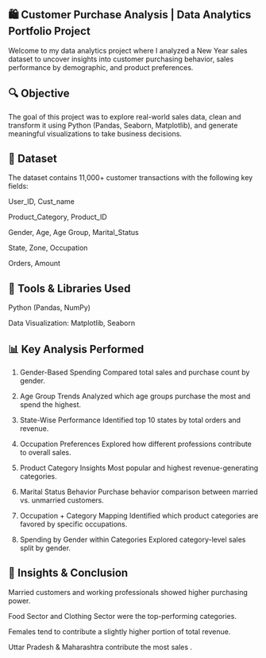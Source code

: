 ## 🛍️ Customer Purchase  Analysis | Data Analytics Portfolio Project
Welcome to my data analytics project where I analyzed a New Year sales dataset to uncover insights into customer purchasing behavior, sales performance by demographic, and product preferences.

## 🔍 Objective
The goal of this project was to explore real-world sales data, clean and transform it using Python (Pandas, Seaborn, Matplotlib), and generate meaningful visualizations to take business decisions.

## 📁 Dataset
The dataset contains 11,000+ customer transactions with the following key fields:

User_ID, Cust_name

Product_Category, Product_ID

Gender, Age, Age Group, Marital_Status

State, Zone, Occupation

Orders, Amount

## 🔧 Tools & Libraries Used
Python (Pandas, NumPy)

Data Visualization: Matplotlib, Seaborn

## 📊 Key Analysis Performed
1. Gender-Based Spending
Compared total sales and purchase count by gender.

2. Age Group Trends
Analyzed which age groups purchase the most and spend the highest.

3. State-Wise Performance
Identified top 10 states by total orders and revenue.

4. Occupation Preferences
Explored how different professions contribute to overall sales.

5. Product Category Insights
Most popular and highest revenue-generating categories.

6. Marital Status Behavior
Purchase behavior comparison between married vs. unmarried customers.

7. Occupation + Category Mapping
Identified which product categories are favored by specific occupations.

8. Spending by Gender within Categories
Explored category-level sales split by gender.

## 📌 Insights & Conclusion
Married customers and working professionals showed higher purchasing power.

Food Sector and Clothing Sector were the top-performing categories.

Females tend to contribute a slightly higher portion of total revenue.

Uttar Pradesh & Maharashtra contribute the most sales .
